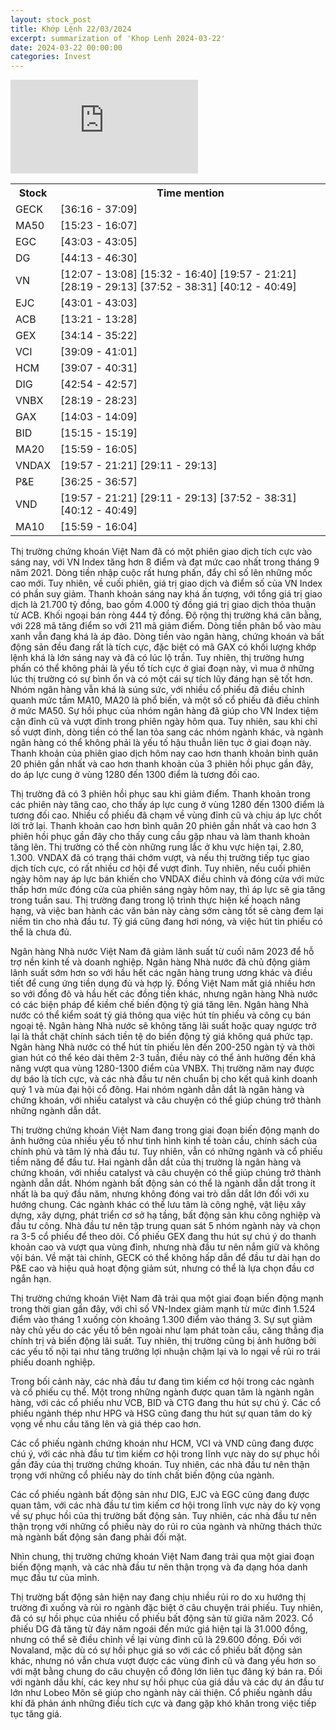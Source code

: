 ```yaml
---
layout: stock_post
title: Khớp Lệnh 22/03/2024
excerpt: summarization of 'Khop Lenh 2024-03-22'
date: 2024-03-22 00:00:00
categories: Invest
---
```


<iframe id="player" src="https://www.youtube.com/embed/hAlU1tuE77U?enablejsapi=1" title="[KHỚP LỆNH 22⧸03⧸2024] HƯNG PHẤN | VTVMoney" frameborder="0" allow="accelerometer; autoplay; clipboard-write; encrypted-media; gyroscope; picture-in-picture; web-share" allowfullscreen></iframe>

<table><tr><th>Stock</th><th>Time mention</th></tr><tr><td scope='row'>GECK</td><td><a onclick='go_to(2176.44)'>[36:16 - 37:09] </a></td></tr><tr><td scope='row'>MA50</td><td><a onclick='go_to(923.58)'>[15:23 - 16:07] </a></td></tr><tr><td scope='row'>EGC</td><td><a onclick='go_to(2583.65)'>[43:03 - 43:05] </a></td></tr><tr><td scope='row'>DG</td><td><a onclick='go_to(2653.09)'>[44:13 - 46:30] </a></td></tr><tr><td scope='row'>VN</td><td><a onclick='go_to(727.94)'>[12:07 - 13:08] </a><a onclick='go_to(932.58)'>[15:32 - 16:40] </a><a onclick='go_to(1197.58)'>[19:57 - 21:21] </a><a onclick='go_to(1699.58)'>[28:19 - 29:13] </a><a onclick='go_to(2272.44)'>[37:52 - 38:31] </a><a onclick='go_to(2412.65)'>[40:12 - 40:49] </a></td></tr><tr><td scope='row'>EJC</td><td><a onclick='go_to(2581.65)'>[43:01 - 43:03] </a></td></tr><tr><td scope='row'>ACB</td><td><a onclick='go_to(801.58)'>[13:21 - 13:28] </a></td></tr><tr><td scope='row'>GEX</td><td><a onclick='go_to(2054.56)'>[34:14 - 35:22] </a></td></tr><tr><td scope='row'>VCI</td><td><a onclick='go_to(2349.65)'>[39:09 - 41:01] </a></td></tr><tr><td scope='row'>HCM</td><td><a onclick='go_to(2347.65)'>[39:07 - 40:31] </a></td></tr><tr><td scope='row'>DIG</td><td><a onclick='go_to(2574.65)'>[42:54 - 42:57] </a></td></tr><tr><td scope='row'>VNBX</td><td><a onclick='go_to(1699.58)'>[28:19 - 28:23] </a></td></tr><tr><td scope='row'>GAX</td><td><a onclick='go_to(843.58)'>[14:03 - 14:09] </a></td></tr><tr><td scope='row'>BID</td><td><a onclick='go_to(915.58)'>[15:15 - 15:19] </a></td></tr><tr><td scope='row'>MA20</td><td><a onclick='go_to(959.58)'>[15:59 - 16:05] </a></td></tr><tr><td scope='row'>VNDAX</td><td><a onclick='go_to(1197.58)'>[19:57 - 21:21] </a><a onclick='go_to(1751.58)'>[29:11 - 29:13] </a></td></tr><tr><td scope='row'>P&E</td><td><a onclick='go_to(2185.44)'>[36:25 - 36:57] </a></td></tr><tr><td scope='row'>VND</td><td><a onclick='go_to(1197.58)'>[19:57 - 21:21] </a><a onclick='go_to(1751.58)'>[29:11 - 29:13] </a><a onclick='go_to(2272.44)'>[37:52 - 38:31] </a><a onclick='go_to(2412.65)'>[40:12 - 40:49] </a></td></tr><tr><td scope='row'>MA10</td><td><a onclick='go_to(959.58)'>[15:59 - 16:04] </a></td></tr></table>

Thị trường chứng khoán Việt Nam đã có một phiên giao dịch tích cực vào sáng nay, với VN Index tăng hơn 8 điểm và đạt mức cao nhất trong tháng 9 năm 2021. Dòng tiền nhập cuộc rất hưng phấn, đẩy chỉ số lên những mốc cao mới. Tuy nhiên, về cuối phiên, giá trị giao dịch và điểm số của VN Index có phần suy giảm. Thanh khoản sáng nay khá ấn tượng, với tổng giá trị giao dịch là 21.700 tỷ đồng, bao gồm 4.000 tỷ đồng giá trị giao dịch thỏa thuận từ ACB. Khối ngoại bán ròng 444 tỷ đồng. Độ rộng thị trường khá cân bằng, với 228 mã tăng điểm so với 211 mã giảm điểm. Dòng tiền phân bổ vào màu xanh vẫn đang khá là áp đảo. Dòng tiền vào ngân hàng, chứng khoán và bất động sản đều đang rất là tích cực, đặc biệt có mã GAX có khối lượng khớp lệnh khá là lớn sáng nay và đã có lúc lộ trần. Tuy nhiên, thị trường hưng phấn có thể không phải là yếu tố tích cực ở giai đoạn này, vì mua ở những lúc thị trường có sự bình ổn và có một cái sự tích lũy đáng hạn sẽ tốt hơn. Nhóm ngân hàng vẫn khá là súng sức, với nhiều cổ phiếu đã điều chỉnh quanh mức tầm MA10, MA20 là phổ biến, và một số cổ phiếu đã điều chỉnh ở mức MA50. Sự hồi phục của nhóm ngân hàng đã giúp cho VN Index tiệm cận đỉnh cũ và vượt đỉnh trong phiên ngày hôm qua. Tuy nhiên, sau khi chỉ số vượt đỉnh, dòng tiền có thể lan tỏa sang các nhóm ngành khác, và ngành ngân hàng có thể không phải là yếu tố hậu thuẫn liên tục ở giai đoạn này. Thanh khoản của phiên giao dịch hôm nay cao hơn thanh khoản bình quân 20 phiên gần nhất và cao hơn thanh khoản của 3 phiên hồi phục gần đây, do áp lực cung ở vùng 1280 đến 1300 điểm là tương đối cao.

Thị trường đã có 3 phiên hồi phục sau khi giảm điểm. Thanh khoản trong các phiên này tăng cao, cho thấy áp lực cung ở vùng 1280 đến 1300 điểm là tương đối cao. Nhiều cổ phiếu đã chạm về vùng đỉnh cũ và chịu áp lực chốt lời trở lại. Thanh khoản cao hơn bình quân 20 phiên gần nhất và cao hơn 3 phiên hồi phục gần đây cho thấy cung cầu gặp nhau và làm thanh khoản tăng lên. Thị trường có thể còn những rung lắc ở khu vực hiện tại, 2.80, 1.300. VNDAX đã có trạng thái chớm vượt, và nếu thị trường tiếp tục giao dịch tích cực, có rất nhiều cơ hội để vượt đỉnh. Tuy nhiên, nếu cuối phiên ngày hôm nay áp lực bán khiến cho VNDAX điều chỉnh và đóng cửa với mức thấp hơn mức đóng cửa của phiên sáng ngày hôm nay, thì áp lực sẽ gia tăng trong tuần sau. Thị trường đang trong lộ trình thực hiện kế hoạch nâng hạng, và việc ban hành các văn bản này càng sớm càng tốt sẽ càng đem lại niềm tin cho nhà đầu tư. Tỷ giá cũng đang hơi nóng, và việc hút tin phiếu có thể là chưa đủ.

Ngân hàng Nhà nước Việt Nam đã giảm lãnh suất từ cuối năm 2023 để hỗ trợ nền kinh tế và doanh nghiệp. Ngân hàng Nhà nước đã chủ động giảm lãnh suất sớm hơn so với hầu hết các ngân hàng trung ương khác và điều tiết để cung ứng tiền dụng đủ và hợp lý. Đồng Việt Nam mất giá nhiều hơn so với đồng đô và hầu hết các đồng tiền khác, nhưng ngân hàng Nhà nước có các biện pháp để kiềm chế biến động tỷ giá tăng lên. Ngân hàng Nhà nước có thể kiểm soát tỷ giá thông qua việc hút tín phiếu và công cụ bán ngoại tệ. Ngân hàng Nhà nước sẽ không tăng lãi suất hoặc quay ngược trở lại là thắt chặt chính sách tiền tệ do biến động tỷ giá không quá phức tạp. Ngân hàng Nhà nước có thể hút tín phiếu lên đến 200-250 ngàn tỷ và thời gian hút có thể kéo dài thêm 2-3 tuần, điều này có thể ảnh hưởng đến khả năng vượt qua vùng 1280-1300 điểm của VNBX. Thị trường năm nay được dự báo là tích cực, và các nhà đầu tư nên chuẩn bị cho kết quả kinh doanh quý 1 và mùa đại hội cổ đông. Hai nhóm ngành dẫn dắt là ngân hàng và chứng khoán, với nhiều catalyst và câu chuyện có thể giúp chúng trở thành những ngành dẫn dắt.

Thị trường chứng khoán Việt Nam đang trong giai đoạn biến động mạnh do ảnh hưởng của nhiều yếu tố như tình hình kinh tế toàn cầu, chính sách của chính phủ và tâm lý nhà đầu tư. Tuy nhiên, vẫn có những ngành và cổ phiếu tiềm năng để đầu tư. Hai ngành dẫn dắt của thị trường là ngân hàng và chứng khoán, với nhiều catalyst và câu chuyện có thể giúp chúng trở thành ngành dẫn dắt. Nhóm ngành bất động sản có thể là ngành dẫn dắt trong ít nhất là ba quý đầu năm, nhưng không đóng vai trò dẫn dắt lớn đối với xu hướng chung. Các ngành khác có thể lưu tâm là công nghệ, vật liệu xây dựng, xây dựng, phát triển cơ sở hạ tầng, bất động sản khu công nghiệp và đầu tư công. Nhà đầu tư nên tập trung quan sát 5 nhóm ngành này và chọn ra 3-5 cổ phiếu để theo dõi. Cổ phiếu GEX đang thu hút sự chú ý do thanh khoản cao và vượt qua vùng đỉnh, nhưng nhà đầu tư nên nắm giữ và không vội bán. Về mặt tài chính, GECK có thể không hấp dẫn để đầu tư dài hạn do P&E cao và hiệu quả hoạt động giảm sút, nhưng có thể là lựa chọn đầu cơ ngắn hạn.

Thị trường chứng khoán Việt Nam đã trải qua một giai đoạn biến động mạnh trong thời gian gần đây, với chỉ số VN-Index giảm mạnh từ mức đỉnh 1.524 điểm vào tháng 1 xuống còn khoảng 1.300 điểm vào tháng 3. Sự sụt giảm này chủ yếu do các yếu tố bên ngoài như lạm phát toàn cầu, căng thẳng địa chính trị và biến động lãi suất. Tuy nhiên, thị trường cũng bị ảnh hưởng bởi các yếu tố nội tại như tăng trưởng lợi nhuận chậm lại và lo ngại về rủi ro trái phiếu doanh nghiệp.

Trong bối cảnh này, các nhà đầu tư đang tìm kiếm cơ hội trong các ngành và cổ phiếu cụ thể. Một trong những ngành được quan tâm là ngành ngân hàng, với các cổ phiếu như VCB, BID và CTG đang thu hút sự chú ý. Các cổ phiếu ngành thép như HPG và HSG cũng đang thu hút sự quan tâm do kỳ vọng về nhu cầu tăng lên và giá thép cao hơn.

Các cổ phiếu ngành chứng khoán như HCM, VCI và VND cũng đang được chú ý, với các nhà đầu tư tìm kiếm cơ hội trong lĩnh vực này do sự phục hồi gần đây của thị trường chứng khoán. Tuy nhiên, các nhà đầu tư nên thận trọng với những cổ phiếu này do tính chất biến động của ngành.

Các cổ phiếu ngành bất động sản như DIG, EJC và EGC cũng đang được quan tâm, với các nhà đầu tư tìm kiếm cơ hội trong lĩnh vực này do kỳ vọng về sự phục hồi của thị trường bất động sản. Tuy nhiên, các nhà đầu tư nên thận trọng với những cổ phiếu này do rủi ro của ngành và những thách thức mà ngành bất động sản đang phải đối mặt.

Nhìn chung, thị trường chứng khoán Việt Nam đang trải qua một giai đoạn biến động mạnh, và các nhà đầu tư nên thận trọng và đa dạng hóa danh mục đầu tư của mình.

Thị trường bất động sản hiện nay đang chịu nhiều rủi ro do xu hướng thị trường đi xuống và rủi ro ngành đặc biệt ở câu chuyện trái phiếu. Tuy nhiên, đã có sự hồi phục của nhiều cổ phiếu bất động sản từ giữa năm 2023. Cổ phiếu DG đã tăng từ đáy năm ngoái đến mức giá hiện tại là 31.000 đồng, nhưng có thể sẽ điều chỉnh về lại vùng đỉnh cũ là 29.600 đồng. Đối với Novaland, mặc dù có sự hồi phục giá so với các cổ phiếu bất động sản khác, nhưng nó vẫn chưa vượt được các vùng đỉnh cũ và đang yếu hơn so với mặt bằng chung do câu chuyện cổ đông lớn liên tục đăng ký bán ra. Đối với ngành dầu khí, các key như sự hồi phục của giá dầu và các dự án đầu tư lớn như Lobeo Môn sẽ giúp cho ngành này cải thiện. Cổ phiếu ngành dầu khí đã phản ánh những điều tích cực và đang gặp khó khăn trong việc tiếp tục tăng giá.